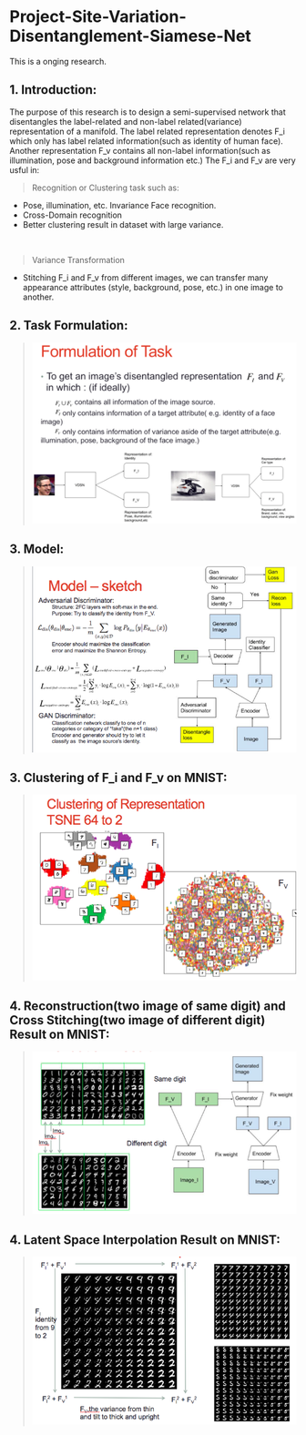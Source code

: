 # Project-Site-Variation-Disentanglement-Siamese-Net
This is a onging research. 
## 1. Introduction:
The purpose of this research is to design a semi-supervised network that disentangles the label-related and non-label related(variance) representation of a manifold. The label related representation denotes F_i which only has label related information(such as identity of human face). Another representation F_v contains all non-label information(such as illumination, pose and background information etc.)
The F_i and F_v are very usful in:
> Recognition or Clustering task such as:</br>
* Pose, illumination, etc. Invariance Face recognition.</br>
* Cross-Domain recognition</br>
* Better clustering result in dataset with large variance.</br>
</br>

> Variance Transformation</br>
* Stitching F_i and F_v from different images, we can transfer many appearance attributes (style, background, pose, etc.) in one image to another.

## 2. Task Formulation:
>![Image of Formulation](https://github.com/Xharlie/Project-Site-Variation-Disentanglement-Siamese-Net/blob/master/site-content/formulation/formulation.png)</br>

## 3. Model:
>![Image of Model](https://github.com/Xharlie/Project-Site-Variation-Disentanglement-Siamese-Net/blob/master/site-content/model/model.png)</br>

## 3. Clustering of F_i and F_v on MNIST:
>![Image of Model](https://github.com/Xharlie/Project-Site-Variation-Disentanglement-Siamese-Net/blob/master/site-content/clustering/clustering.png)</br>

## 4. Reconstruction(two image of same digit) and Cross Stitching(two image of different digit) Result on MNIST:
>![Image of Model](https://github.com/Xharlie/Project-Site-Variation-Disentanglement-Siamese-Net/blob/master/site-content/reconstruction/reconstruction.png)</br>

## 4. Latent Space Interpolation Result on MNIST:
>![Image of Model](https://github.com/Xharlie/Project-Site-Variation-Disentanglement-Siamese-Net/blob/master/site-content/reconstruction/interpolation.png)</br>
